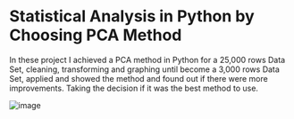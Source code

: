 # Statistical Analysis in Python by Choosing PCA Method

In these project I achieved a PCA method in Python for a 25,000 rows Data Set,
cleaning, transforming and graphing until become a 3,000 rows Data Set, applied and
showed the method and found out if there were more improvements. Taking the decision if it was the best method to use.

![image](https://user-images.githubusercontent.com/123695844/228412303-8d0f2c0d-0476-4244-bd19-8652fa88d345.png)
